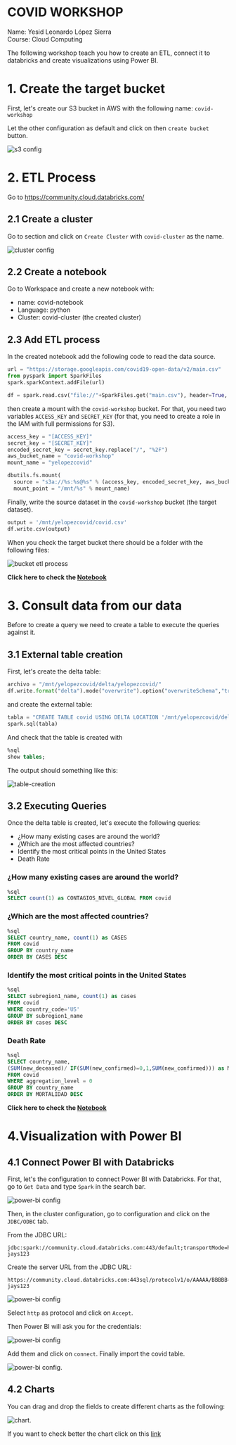 # COVID WORKSHOP

Name: Yesid Leonardo López Sierra  
Course: Cloud Computing  



The following workshop teach you how to create an ETL, connect it to databricks and create visualizations using Power BI.

# 1. Create the target bucket

First, let's create our S3 bucket in AWS with the following name: `covid-workshop`

Let the other configuration as default and click on then `create bucket` button.

![s3 config](https://github.com/leonleo997/covid-workshop/blob/master/assets/images/s3-config.PNG?raw=true)

# 2. ETL Process

Go to https://community.cloud.databricks.com/ 

## 2.1 Create a cluster
Go to section and click on `Create Cluster` with `covid-cluster` as the name.

![cluster config](https://github.com/leonleo997/covid-workshop/blob/master/assets/images/databricks-cluster.PNG?raw=true)

## 2.2 Create a notebook

Go to Workspace and create a new notebook with:

- name: covid-notebook
- Language: python
- Cluster: covid-cluster (the created cluster)

## 2.3 Add ETL process

In the created notebook add the following code to read the data source.

```python
url = "https://storage.googleapis.com/covid19-open-data/v2/main.csv"
from pyspark import SparkFiles
spark.sparkContext.addFile(url)

df = spark.read.csv("file://"+SparkFiles.get("main.csv"), header=True, inferSchema= True)
```

then create a mount with the `covid-workshop` bucket. For that, you need two variables  `ACCESS_KEY` and `SECRET_KEY` (for that, you need to create a role in the IAM with full permissions for S3).

```python
access_key = "[ACCESS_KEY]"
secret_key = "[SECRET_KEY]"
encoded_secret_key = secret_key.replace("/", "%2F")
aws_bucket_name = "covid-workshop"
mount_name = "yelopezcovid"

dbutils.fs.mount(
  source = "s3a://%s:%s@%s" % (access_key, encoded_secret_key, aws_bucket_name), 
  mount_point = "/mnt/%s" % mount_name)
```
Finally, write the source dataset in the `covid-workshop` bucket (the target dataset).

```python
output = '/mnt/yelopezcovid/covid.csv'
df.write.csv(output)
```
When you check the target bucket there should be a folder with the following files:

![bucket etl process](https://github.com/leonleo997/covid-workshop/blob/master/assets/images/s3-output-etl.PNG?raw=true)

**Click here to check the [Notebook](https://databricks-prod-cloudfront.cloud.databricks.com/public/4027ec902e239c93eaaa8714f173bcfc/344449423735776/2785392546371234/8354352135207898/latest.html)**

# 3. Consult data from our data
Before to create a query we need to create a table to execute the queries against it. 


## 3.1 External table creation  

First, let's create the delta table:

```python
archivo = "/mnt/yelopezcovid/delta/yelopezcovid/"
df.write.format("delta").mode("overwrite").option("overwriteSchema","true").save(archivo)
```

and create the external table:

```python
tabla = "CREATE TABLE covid USING DELTA LOCATION '/mnt/yelopezcovid/delta/yelopezcovid/'"
spark.sql(tabla)
```

And check that the table is created with 

```SQL
%sql
show tables;
```

The output should something like this:  

![table-creation](https://github.com/leonleo997/covid-workshop/blob/master/assets/images/table-creation.PNG?raw=true)

## 3.2 Executing Queries

Once the delta table is created, let's execute the following queries:  

* ¿How many existing cases are around the world?
* ¿Which are the most affected countries?  
* Identify the most critical points in the United States
* Death Rate 

### ¿How many existing cases are around the world?
```sql
%sql
SELECT count(1) as CONTAGIOS_NIVEL_GLOBAL FROM covid
```

### ¿Which are the most affected countries?
```sql
%sql
SELECT country_name, count(1) as CASES 
FROM covid
GROUP BY country_name
ORDER BY CASES DESC
```

### Identify the most critical points in the United States

```sql
%sql
SELECT subregion1_name, count(1) as cases
FROM covid
WHERE country_code='US'
GROUP BY subregion1_name
ORDER BY cases DESC
```

### Death Rate  

```sql
%sql
SELECT country_name, 
(SUM(new_deceased)/ IF(SUM(new_confirmed)=0,1,SUM(new_confirmed))) as MORTALIDAD
FROM covid
WHERE aggregation_level = 0
GROUP BY country_name
ORDER BY MORTALIDAD DESC
```

**Click here to check the [Notebook](https://databricks-prod-cloudfront.cloud.databricks.com/public/4027ec902e239c93eaaa8714f173bcfc/344449423735776/2785392546371234/8354352135207898/latest.html)**

# 4.Visualization with Power BI

## 4.1 Connect Power BI with Databricks

First, let's the configuration to connect Power BI with Databricks. For that, go to `Get Data` and type `Spark` in the search bar.

![power-bi config](https://github.com/leonleo997/covid-workshop/blob/master/assets/images/power-bi-config0.PNG?raw=true)

Then, in the cluster configuration, go to configuration and click on the `JDBC/ODBC` tab.

From the JDBC URL:

```
jdbc:spark://community.cloud.databricks.com:443/default;transportMode=http;ssl=1;httpPath=sql/protocolv1/o/AAAAA/BBBBB-jays123
```

Create the server URL from the JDBC URL:

```
https://community.cloud.databricks.com:443sql/protocolv1/o/AAAAA/BBBBB-jays123
```
![power-bi config](https://github.com/leonleo997/covid-workshop/blob/master/assets/images/power-bi-config.PNG?raw=true)

Select `http` as protocol and click on `Accept`.

Then Power BI will ask you for the credentials:

![power-bi config](https://github.com/leonleo997/covid-workshop/blob/master/assets/images/power-bi-config2.PNG?raw=true)

Add them and click on `connect`. Finally import the covid table.

![power-bi config](https://github.com/leonleo997/covid-workshop/blob/master/assets/images/power-bi-config3.PNG?raw=true).

## 4.2 Charts

You can drag and drop the fields to create different charts as the following:

![chart](https://github.com/leonleo997/covid-workshop/blob/master/assets/images/power-bi-chart.PNG?raw=true).

If you want to check better the chart click on this [link](https://github.com/leonleo997/covid-workshop/blob/master/assets/power-bi-chart.pdf)


